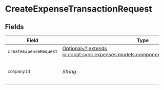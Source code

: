 # CreateExpenseTransactionRequest


## Fields

| Field                                                                                                                                | Type                                                                                                                                 | Required                                                                                                                             | Description                                                                                                                          | Example                                                                                                                              |
| ------------------------------------------------------------------------------------------------------------------------------------ | ------------------------------------------------------------------------------------------------------------------------------------ | ------------------------------------------------------------------------------------------------------------------------------------ | ------------------------------------------------------------------------------------------------------------------------------------ | ------------------------------------------------------------------------------------------------------------------------------------ |
| `createExpenseRequest`                                                                                                               | [Optional<? extends io.codat.sync.expenses.models.components.CreateExpenseRequest>](../../models/components/CreateExpenseRequest.md) | :heavy_minus_sign:                                                                                                                   | N/A                                                                                                                                  |                                                                                                                                      |
| `companyId`                                                                                                                          | *String*                                                                                                                             | :heavy_check_mark:                                                                                                                   | Unique identifier for a company.                                                                                                     | 8a210b68-6988-11ed-a1eb-0242ac120002                                                                                                 |
